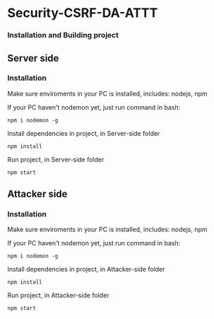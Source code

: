 # Security-CSRF-DA-ATTT
### Installation and Building project
## Server side
### Installation
Make sure enviroments in your PC is installed, includes: nodejs, npm

If your PC haven't nodemon yet, just run command in bash:
```
npm i nodemon -g
```

Install dependencies in project, in Server-side folder
```
npm install
```

Run project, in Server-side folder

```
npm start
```

## Attacker side
### Installation
Make sure enviroments in your PC is installed, includes: nodejs, npm

If your PC haven't nodemon yet, just run command in bash:
```
npm i nodemon -g
```

Install dependencies in project, in Attacker-side folder
```
npm install
```

Run project, in Attacker-side folder

```
npm start
```
